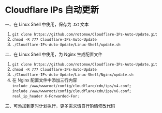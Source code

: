 # Cloudflare IPs 自动更新  

一、在 Linux Shell 中使用，保存为 .txt 文本  
1. `git clone https://github.com/rotomoe/Cloudflare-IPs-Auto-Update.git`  
2. `chmod -R 777 Cloudflare-IPs-Auto-Update`  
3. `./Cloudflare-IPs-Auto-Update/Linux-Shell/update.sh`

二、在 Linux Shell 中使用，为 Nginx 生成配置文件  
1. `git clone https://github.com/rotomoe/Cloudflare-IPs-Auto-Update.git`  
2. `chmod -R 777 Cloudflare-IPs-Auto-Update`  
3. `./Cloudflare-IPs-Auto-Update/Linux-Shell/Nginx/update.sh`  
4. 在 Nginx 配置文件中添加三行内容  
`include /www/wwwroot/config/cloudflare/cdn/ips/v4.conf;`  
`include /www/wwwroot/config/cloudflare/cdn/ips/v6.conf;`  
`real_ip_header X-Forwarded-For;`  

三、可添加到定时计划执行，更多需求请自行酌情修改代码
